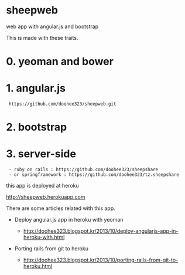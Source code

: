 sheepweb
========

web app with angular.js and bootstrap

This is made with these traits.

# 0. yeoman and bower
# 1. angular.js 
     https://github.com/doohee323/sheepweb.git
# 2. bootstrap
# 3. server-side
     - ruby on rails : https://github.com/doohee323/sheepshare
     - or springframework : https://github.com/doohee323/tz.sheepshare

this app is deployed at heroku

http://sheepweb.herokuapp.com

There are some articles related with this app.

- Deploy angular.js app in heroku with yeoman
     - http://doohee323.blogspot.kr/2013/10/deploy-angularjs-app-in-heroku-with.html

- Porting rails from git to heroku
     - http://doohee323.blogspot.kr/2013/10/porting-rails-from-git-to-heroku.html


